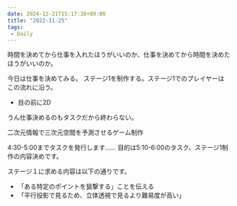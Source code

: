 ```yaml
---
date: 2024-12-21T15:17:38+09:00
title: "2022-11-25"
tags:
 - Daily
---
```


時間を決めてから仕事を入れたほうがいいのか、仕事を決めてから時間を決めたほうがいいのか。

今日は仕事を決めてみる。
ステージ1を制作する。ステージ1でのプレイヤーはこの流れに沿う。

- 目の前に2D

うん仕事決めるのもタスクだから終わらない。

二次元情報で三次元空間を予測させるゲーム制作

4:30-5:00までタスクを発行します……
目的は5:10-6:00のタスク、ステージ1制作の内容決めです。

ステージ１に求める内容は以下の通りです。
- 「ある特定のポイントを狙撃する」ことを伝える
- 「平行投影で見るため、立体透視で見るより難易度が高い」